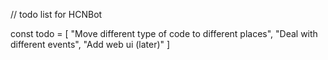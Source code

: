 // todo list for HCNBot

const todo = [
  "Move different type of code to different places",
  "Deal with different events",
  "Add web ui (later)"
]